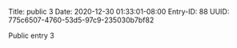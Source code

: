 Title: public 3
Date: 2020-12-30 01:33:01-08:00
Entry-ID: 88
UUID: 775c6507-4760-53d5-97c9-235030b7bf82

Public entry 3